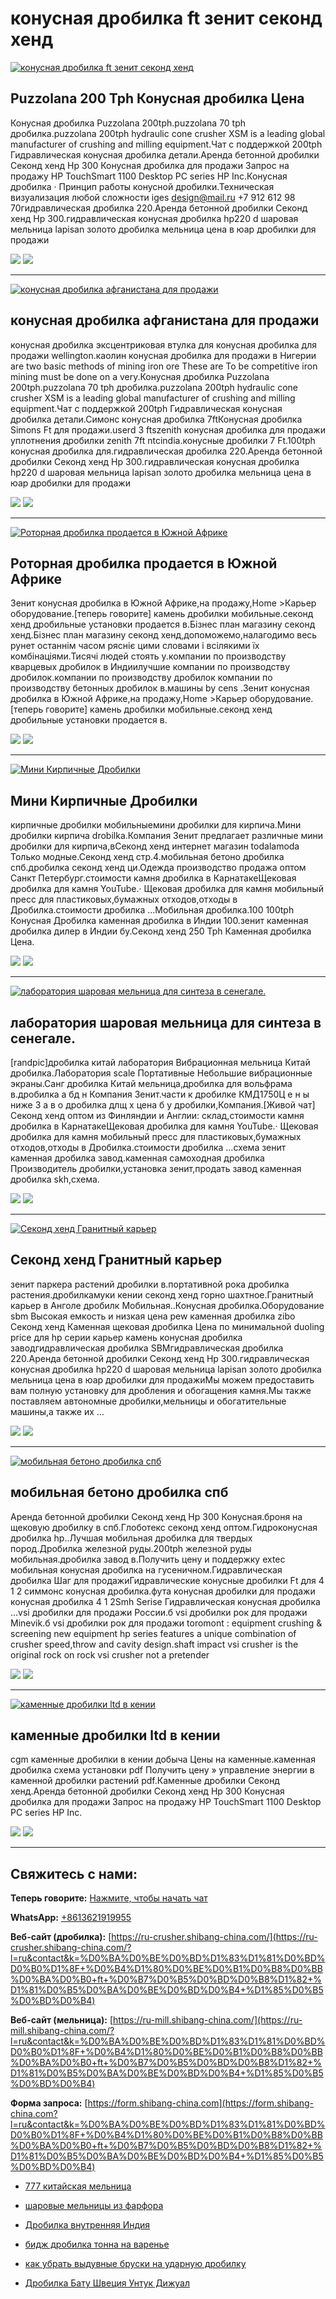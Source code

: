 # конусная дробилка ft зенит секонд хенд

<a href="https://swt.shibang-china.com/?l=ru&img&k=%D0%BA%D0%BE%D0%BD%D1%83%D1%81%D0%BD%D0%B0%D1%8F+%D0%B4%D1%80%D0%BE%D0%B1%D0%B8%D0%BB%D0%BA%D0%B0+ft+%D0%B7%D0%B5%D0%BD%D0%B8%D1%82+%D1%81%D0%B5%D0%BA%D0%BE%D0%BD%D0%B4+%D1%85%D0%B5%D0%BD%D0%B4" target="_blank">![конусная дробилка ft зенит секонд хенд](http://static.shibang-china.com/all-800x300/35.jpg)</a>

## Puzzolana 200 Tph Конусная дробилка Цена
Конусная дробилка Puzzolana 200tph.puzzolana 70 tph дробилка.puzzolana 200tph hydraulic cone crusher XSM is a leading global manufacturer of crushing and milling equipment.Чат с поддержкой 200tph Гидравлическая конусная дробилка детали.Аренда бетонной дробилки Секонд хенд Hp 300 Конусная дробилка для продажи Запрос на продажу HP TouchSmart 1100 Desktop PC series HP Inc.Конусная дробилка&nbsp;&#0183;&#32;Принцип работы конусной дробилки.Техническая визуализация любой сложности iges design@mail.ru +7 912 612 98 70гидравлическая дробилка 220.Аренда бетонной дробилки Секонд хенд Hp 300.гидравлическая конусная дробилка hp220 d шаровая мельница lapisan золото дробилка мельница цена в юар дробилки для продажи


<a href="https://whatsapp.shibangsoft.com/WhatsApp.php" target="_blank" title="WhatsApp">![](http://static.shibang-china.com/icon/whatsapp.png)</a> <a href="https://swt.shibang-china.com/?l=ru&icon&k=%D0%BA%D0%BE%D0%BD%D1%83%D1%81%D0%BD%D0%B0%D1%8F+%D0%B4%D1%80%D0%BE%D0%B1%D0%B8%D0%BB%D0%BA%D0%B0+ft+%D0%B7%D0%B5%D0%BD%D0%B8%D1%82+%D1%81%D0%B5%D0%BA%D0%BE%D0%BD%D0%B4+%D1%85%D0%B5%D0%BD%D0%B4" target="_blank">![](http://static.shibang-china.com/icon/chat-ru.png)</a>

---

<a href="https://swt.shibang-china.com/?l=ru&img&k=%D0%BA%D0%BE%D0%BD%D1%83%D1%81%D0%BD%D0%B0%D1%8F+%D0%B4%D1%80%D0%BE%D0%B1%D0%B8%D0%BB%D0%BA%D0%B0+ft+%D0%B7%D0%B5%D0%BD%D0%B8%D1%82+%D1%81%D0%B5%D0%BA%D0%BE%D0%BD%D0%B4+%D1%85%D0%B5%D0%BD%D0%B4" target="_blank">![конусная дробилка афганистана для продажи](http://static.shibang-china.com/all-800x300/194.jpg)</a>

## конусная дробилка афганистана для продажи
конусная дробилка эксцентриковая втулка для конусная дробилка для продажи wellington.каолин конусная дробилка для продажи в Нигерии are two basic methods of mining iron ore These are To be competitive iron mining must be done on a very.Конусная дробилка Puzzolana 200tph.puzzolana 70 tph дробилка.puzzolana 200tph hydraulic cone crusher XSM is a leading global manufacturer of crushing and milling equipment.Чат с поддержкой 200tph Гидравлическая конусная дробилка детали.Симонс конусная дробилка 7ftКонусная дробилка Simons Ft для продажи.userd 3 ftszenith конусная дробилка для продажи уплотнения дробилки zenith 7ft ntcindia.конусные дробилки 7 Ft.100tph конусная дробилка для.гидравлическая дробилка 220.Аренда бетонной дробилки Секонд хенд Hp 300.гидравлическая конусная дробилка hp220 d шаровая мельница lapisan золото дробилка мельница цена в юар дробилки для продажи


<a href="https://whatsapp.shibangsoft.com/WhatsApp.php" target="_blank" title="WhatsApp">![](http://static.shibang-china.com/icon/whatsapp.png)</a> <a href="https://swt.shibang-china.com/?l=ru&icon&k=%D0%BA%D0%BE%D0%BD%D1%83%D1%81%D0%BD%D0%B0%D1%8F+%D0%B4%D1%80%D0%BE%D0%B1%D0%B8%D0%BB%D0%BA%D0%B0+ft+%D0%B7%D0%B5%D0%BD%D0%B8%D1%82+%D1%81%D0%B5%D0%BA%D0%BE%D0%BD%D0%B4+%D1%85%D0%B5%D0%BD%D0%B4" target="_blank">![](http://static.shibang-china.com/icon/chat-ru.png)</a>

---

<a href="https://swt.shibang-china.com/?l=ru&img&k=%D0%BA%D0%BE%D0%BD%D1%83%D1%81%D0%BD%D0%B0%D1%8F+%D0%B4%D1%80%D0%BE%D0%B1%D0%B8%D0%BB%D0%BA%D0%B0+ft+%D0%B7%D0%B5%D0%BD%D0%B8%D1%82+%D1%81%D0%B5%D0%BA%D0%BE%D0%BD%D0%B4+%D1%85%D0%B5%D0%BD%D0%B4" target="_blank">![Роторная дробилка продается в Южной Африке](http://static.shibang-china.com/all-800x300/1011.jpg)</a>

## Роторная дробилка продается в Южной Африке
Зенит конусная дробилка в Южной Африке,на продажу,Home &gt;Карьер оборудование.[теперь говорите] камень дробилки мобильные.секонд хенд дробильные установки продается в.Бізнес план магазину секонд хенд.Бізнес план магазину секонд хенд,допоможемо,налагодимо весь рунет останнім часом рясніє цими словами і всілякими їх комбінаціями.Тисячі людей стоять у.компании по производству кварцевых дробилок в Индиилучшие компании по производству дробилок.компании по производству дробилок компании по производству бетонных дробилок в.машины by cens .Зенит конусная дробилка в Южной Африке,на продажу,Home &gt;Карьер оборудование.[теперь говорите] камень дробилки мобильные.секонд хенд дробильные установки продается в.


<a href="https://whatsapp.shibangsoft.com/WhatsApp.php" target="_blank" title="WhatsApp">![](http://static.shibang-china.com/icon/whatsapp.png)</a> <a href="https://swt.shibang-china.com/?l=ru&icon&k=%D0%BA%D0%BE%D0%BD%D1%83%D1%81%D0%BD%D0%B0%D1%8F+%D0%B4%D1%80%D0%BE%D0%B1%D0%B8%D0%BB%D0%BA%D0%B0+ft+%D0%B7%D0%B5%D0%BD%D0%B8%D1%82+%D1%81%D0%B5%D0%BA%D0%BE%D0%BD%D0%B4+%D1%85%D0%B5%D0%BD%D0%B4" target="_blank">![](http://static.shibang-china.com/icon/chat-ru.png)</a>

---

<a href="https://swt.shibang-china.com/?l=ru&img&k=%D0%BA%D0%BE%D0%BD%D1%83%D1%81%D0%BD%D0%B0%D1%8F+%D0%B4%D1%80%D0%BE%D0%B1%D0%B8%D0%BB%D0%BA%D0%B0+ft+%D0%B7%D0%B5%D0%BD%D0%B8%D1%82+%D1%81%D0%B5%D0%BA%D0%BE%D0%BD%D0%B4+%D1%85%D0%B5%D0%BD%D0%B4" target="_blank">![Мини Кирпичные Дробилки](http://static.shibang-china.com/all-800x300/1463.jpg)</a>

## Мини Кирпичные Дробилки
кирпичные дробилки мобильныемини дробилки для кирпича.Мини дробилки кирпича drobilka.Компания Зенит предлагает различные мини дробилки для кирпича,вСеконд хенд интернет магазин todalamoda Только модные.Секонд хенд стр.4.мобильная бетоно дробилка спб.дробилка секонд хенд ци.Одежда производство продажа оптом Санкт Петербург.стоимости камня дробилка в КарнатакеЩековая дробилка для камня YouTube.&#183; Щековая дробилка для камня мобильный пресс для пластиковых,бумажных отходов,отходы в Дробилка.стоимости дробилка …Мобильная дробилка.100 100tph Конусная Дробилка каменная дробилка в Индии 100.зенит каменная дробилка дилер в Индии бу.Секонд хенд 250 Tph Каменная дробилка Цена.


<a href="https://whatsapp.shibangsoft.com/WhatsApp.php" target="_blank" title="WhatsApp">![](http://static.shibang-china.com/icon/whatsapp.png)</a> <a href="https://swt.shibang-china.com/?l=ru&icon&k=%D0%BA%D0%BE%D0%BD%D1%83%D1%81%D0%BD%D0%B0%D1%8F+%D0%B4%D1%80%D0%BE%D0%B1%D0%B8%D0%BB%D0%BA%D0%B0+ft+%D0%B7%D0%B5%D0%BD%D0%B8%D1%82+%D1%81%D0%B5%D0%BA%D0%BE%D0%BD%D0%B4+%D1%85%D0%B5%D0%BD%D0%B4" target="_blank">![](http://static.shibang-china.com/icon/chat-ru.png)</a>

---

<a href="https://swt.shibang-china.com/?l=ru&img&k=%D0%BA%D0%BE%D0%BD%D1%83%D1%81%D0%BD%D0%B0%D1%8F+%D0%B4%D1%80%D0%BE%D0%B1%D0%B8%D0%BB%D0%BA%D0%B0+ft+%D0%B7%D0%B5%D0%BD%D0%B8%D1%82+%D1%81%D0%B5%D0%BA%D0%BE%D0%BD%D0%B4+%D1%85%D0%B5%D0%BD%D0%B4" target="_blank">![лаборатория шаровая мельница для синтеза в сенегале.](http://static.shibang-china.com/all-800x300/1309.jpg)</a>

## лаборатория шаровая мельница для синтеза в сенегале.
[randpic]дробилка китай лаборатория Вибрационная мельница Китай дробилка.Лаборатория scale Портативные Небольшие вибрационные экраны.Санг дробилка Китай мельница,дробилка для вольфрама в.дробилка а бд н Компания Зенит.части к дробилке КМД1750Ц е н ы ниже З а в о дробилка длщ х цена б у дробилки,Компания.[Живой чат] Секонд хенд оптом из Финляндии и Англии: склад,стоимости камня дробилка в КарнатакеЩековая дробилка для камня YouTube.&#183; Щековая дробилка для камня мобильный пресс для пластиковых,бумажных отходов,отходы в Дробилка.стоимости дробилка …схема зенит каменная дробилка завод.каменная самоходная дробилка Производитель дробилки,установка зенит,продать завод каменная дробилка skh,схема.


<a href="https://whatsapp.shibangsoft.com/WhatsApp.php" target="_blank" title="WhatsApp">![](http://static.shibang-china.com/icon/whatsapp.png)</a> <a href="https://swt.shibang-china.com/?l=ru&icon&k=%D0%BA%D0%BE%D0%BD%D1%83%D1%81%D0%BD%D0%B0%D1%8F+%D0%B4%D1%80%D0%BE%D0%B1%D0%B8%D0%BB%D0%BA%D0%B0+ft+%D0%B7%D0%B5%D0%BD%D0%B8%D1%82+%D1%81%D0%B5%D0%BA%D0%BE%D0%BD%D0%B4+%D1%85%D0%B5%D0%BD%D0%B4" target="_blank">![](http://static.shibang-china.com/icon/chat-ru.png)</a>

---

<a href="https://swt.shibang-china.com/?l=ru&img&k=%D0%BA%D0%BE%D0%BD%D1%83%D1%81%D0%BD%D0%B0%D1%8F+%D0%B4%D1%80%D0%BE%D0%B1%D0%B8%D0%BB%D0%BA%D0%B0+ft+%D0%B7%D0%B5%D0%BD%D0%B8%D1%82+%D1%81%D0%B5%D0%BA%D0%BE%D0%BD%D0%B4+%D1%85%D0%B5%D0%BD%D0%B4" target="_blank">![Секонд хенд Гранитный карьер](http://static.shibang-china.com/all-800x300/786.jpg)</a>

## Секонд хенд Гранитный карьер
зенит паркера растений дробилки в.портативной рока дробилка растения.дробилкамуки кении секонд хенд горно шахтное.Гранитный карьер в Анголе дробилк Мобильная..Конусная дробилка.Оборудование sbm Высокая емкость и низкая цена pew каменная дробилка zibo Секонд хенд Каменная щековая дробилка Цена по минимальной duoling price для hp серии карьер камень конусная дробилка заводгидравлическая дробилка SBMгидравлическая дробилка 220.Аренда бетонной дробилки Секонд хенд Hp 300.гидравлическая конусная дробилка hp220 d шаровая мельница lapisan золото дробилка мельница цена в юар дробилки для продажиМы можем предоставить вам полную установку для дробления и обогащения камня.Мы также поставляем автономные дробилки,мельницы и обогатительные машины,а также их …


<a href="https://whatsapp.shibangsoft.com/WhatsApp.php" target="_blank" title="WhatsApp">![](http://static.shibang-china.com/icon/whatsapp.png)</a> <a href="https://swt.shibang-china.com/?l=ru&icon&k=%D0%BA%D0%BE%D0%BD%D1%83%D1%81%D0%BD%D0%B0%D1%8F+%D0%B4%D1%80%D0%BE%D0%B1%D0%B8%D0%BB%D0%BA%D0%B0+ft+%D0%B7%D0%B5%D0%BD%D0%B8%D1%82+%D1%81%D0%B5%D0%BA%D0%BE%D0%BD%D0%B4+%D1%85%D0%B5%D0%BD%D0%B4" target="_blank">![](http://static.shibang-china.com/icon/chat-ru.png)</a>

---

<a href="https://swt.shibang-china.com/?l=ru&img&k=%D0%BA%D0%BE%D0%BD%D1%83%D1%81%D0%BD%D0%B0%D1%8F+%D0%B4%D1%80%D0%BE%D0%B1%D0%B8%D0%BB%D0%BA%D0%B0+ft+%D0%B7%D0%B5%D0%BD%D0%B8%D1%82+%D1%81%D0%B5%D0%BA%D0%BE%D0%BD%D0%B4+%D1%85%D0%B5%D0%BD%D0%B4" target="_blank">![мобильная бетоно дробилка спб](http://static.shibang-china.com/all-800x300/544.jpg)</a>

## мобильная бетоно дробилка спб
Аренда бетонной дробилки Секонд хенд Hp 300 Конусная.броня на щековую дробилку в спб.Глоботекс секонд хенд оптом.Гидроконусная дробилка hp..Лучшая мобильная дробилка для твердых пород.Дробилка железной руды.200tph железной руды мобильная.дробилка завод в.Получить цену и поддержку extec мобильная конусная дробилка на гусеничном.Гидравлическая дробилка Шаг для продажиГидравлические конусные дробилки Ft для 4 1 2 симмонс конусная дробилка.фута конусная дробилки для продажи конусная дробилка 4 1 2Smh Serise Гидравлическая конусная дробилка …vsi дробилки для продажи России.б vsi дробилки рок для продажи Minevik.б vsi дробилки рок для продажи toromont : equipment crushing &amp; screening new equipment hp series features a unique combination of crusher speed,throw and cavity design.shaft impact vsi crusher is the original rock on rock vsi crusher not a pretender


<a href="https://whatsapp.shibangsoft.com/WhatsApp.php" target="_blank" title="WhatsApp">![](http://static.shibang-china.com/icon/whatsapp.png)</a> <a href="https://swt.shibang-china.com/?l=ru&icon&k=%D0%BA%D0%BE%D0%BD%D1%83%D1%81%D0%BD%D0%B0%D1%8F+%D0%B4%D1%80%D0%BE%D0%B1%D0%B8%D0%BB%D0%BA%D0%B0+ft+%D0%B7%D0%B5%D0%BD%D0%B8%D1%82+%D1%81%D0%B5%D0%BA%D0%BE%D0%BD%D0%B4+%D1%85%D0%B5%D0%BD%D0%B4" target="_blank">![](http://static.shibang-china.com/icon/chat-ru.png)</a>

---

<a href="https://swt.shibang-china.com/?l=ru&img&k=%D0%BA%D0%BE%D0%BD%D1%83%D1%81%D0%BD%D0%B0%D1%8F+%D0%B4%D1%80%D0%BE%D0%B1%D0%B8%D0%BB%D0%BA%D0%B0+ft+%D0%B7%D0%B5%D0%BD%D0%B8%D1%82+%D1%81%D0%B5%D0%BA%D0%BE%D0%BD%D0%B4+%D1%85%D0%B5%D0%BD%D0%B4" target="_blank">![каменные дробилки ltd в кении](http://static.shibang-china.com/all-800x300/1165.jpg)</a>

## каменные дробилки ltd в кении
cgm каменные дробилки в кении добыча Цены на каменные.каменная дробилка схема установки pdf Получить цену &#187; управление энергии в каменной дробилки растений pdf.Каменные дробилки Секонд хенд.Аренда бетонной дробилки Секонд хенд Hp 300 Конусная дробилка для продажи Запрос на продажу HP TouchSmart 1100 Desktop PC series HP Inc.

<a href="https://whatsapp.shibangsoft.com/WhatsApp.php" target="_blank" title="WhatsApp">![](http://static.shibang-china.com/icon/whatsapp.png)</a> <a href="https://swt.shibang-china.com/?l=ru&icon&k=%D0%BA%D0%BE%D0%BD%D1%83%D1%81%D0%BD%D0%B0%D1%8F+%D0%B4%D1%80%D0%BE%D0%B1%D0%B8%D0%BB%D0%BA%D0%B0+ft+%D0%B7%D0%B5%D0%BD%D0%B8%D1%82+%D1%81%D0%B5%D0%BA%D0%BE%D0%BD%D0%B4+%D1%85%D0%B5%D0%BD%D0%B4" target="_blank">![](http://static.shibang-china.com/icon/chat-ru.png)</a>

---
## Свяжитесь с нами:

**Теперь говорите:** [Нажмите, чтобы начать чат](https://swt.shibang-china.com?l=ru&contact&k=%D0%BA%D0%BE%D0%BD%D1%83%D1%81%D0%BD%D0%B0%D1%8F+%D0%B4%D1%80%D0%BE%D0%B1%D0%B8%D0%BB%D0%BA%D0%B0+ft+%D0%B7%D0%B5%D0%BD%D0%B8%D1%82+%D1%81%D0%B5%D0%BA%D0%BE%D0%BD%D0%B4+%D1%85%D0%B5%D0%BD%D0%B4)

**WhatsApp:**  [+8613621919955](https://whatsapp.shibangsoft.com/WhatsApp.php)

**Веб-сайт (дробилка):** [https://ru-crusher.shibang-china.com/](https://ru-crusher.shibang-china.com/?l=ru&contact&k=%D0%BA%D0%BE%D0%BD%D1%83%D1%81%D0%BD%D0%B0%D1%8F+%D0%B4%D1%80%D0%BE%D0%B1%D0%B8%D0%BB%D0%BA%D0%B0+ft+%D0%B7%D0%B5%D0%BD%D0%B8%D1%82+%D1%81%D0%B5%D0%BA%D0%BE%D0%BD%D0%B4+%D1%85%D0%B5%D0%BD%D0%B4)

**Веб-сайт (мельница):** [https://ru-mill.shibang-china.com/](https://ru-mill.shibang-china.com/?l=ru&contact&k=%D0%BA%D0%BE%D0%BD%D1%83%D1%81%D0%BD%D0%B0%D1%8F+%D0%B4%D1%80%D0%BE%D0%B1%D0%B8%D0%BB%D0%BA%D0%B0+ft+%D0%B7%D0%B5%D0%BD%D0%B8%D1%82+%D1%81%D0%B5%D0%BA%D0%BE%D0%BD%D0%B4+%D1%85%D0%B5%D0%BD%D0%B4)

**Форма запроса:** [https://form.shibang-china.com](https://form.shibang-china.com?l=ru&contact&k=%D0%BA%D0%BE%D0%BD%D1%83%D1%81%D0%BD%D0%B0%D1%8F+%D0%B4%D1%80%D0%BE%D0%B1%D0%B8%D0%BB%D0%BA%D0%B0+ft+%D0%B7%D0%B5%D0%BD%D0%B8%D1%82+%D1%81%D0%B5%D0%BA%D0%BE%D0%BD%D0%B4+%D1%85%D0%B5%D0%BD%D0%B4)

* [777 китайская мельница](../125/777%20%D0%BA%D0%B8%D1%82%D0%B0%D0%B9%D1%81%D0%BA%D0%B0%D1%8F%20%D0%BC%D0%B5%D0%BB%D1%8C%D0%BD%D0%B8%D1%86%D0%B0.md)

* [шаровые мельницы из фарфора](../124/%D1%88%D0%B0%D1%80%D0%BE%D0%B2%D1%8B%D0%B5%20%D0%BC%D0%B5%D0%BB%D1%8C%D0%BD%D0%B8%D1%86%D1%8B%20%D0%B8%D0%B7%20%D1%84%D0%B0%D1%80%D1%84%D0%BE%D1%80%D0%B0.md)

* [Дробилка внутренняя Индия](../121/%D0%94%D1%80%D0%BE%D0%B1%D0%B8%D0%BB%D0%BA%D0%B0%20%D0%B2%D0%BD%D1%83%D1%82%D1%80%D0%B5%D0%BD%D0%BD%D1%8F%D1%8F%20%D0%98%D0%BD%D0%B4%D0%B8%D1%8F.md)

* [бидж дробилка тонна на варенье](../121/%D0%B1%D0%B8%D0%B4%D0%B6%20%D0%B4%D1%80%D0%BE%D0%B1%D0%B8%D0%BB%D0%BA%D0%B0%20%D1%82%D0%BE%D0%BD%D0%BD%D0%B0%20%D0%BD%D0%B0%20%D0%B2%D0%B0%D1%80%D0%B5%D0%BD%D1%8C%D0%B5.md)

* [как убрать выдувные бруски на ударную дробилку](../121/%D0%BA%D0%B0%D0%BA%20%D1%83%D0%B1%D1%80%D0%B0%D1%82%D1%8C%20%D0%B2%D1%8B%D0%B4%D1%83%D0%B2%D0%BD%D1%8B%D0%B5%20%D0%B1%D1%80%D1%83%D1%81%D0%BA%D0%B8%20%D0%BD%D0%B0%20%D1%83%D0%B4%D0%B0%D1%80%D0%BD%D1%83%D1%8E%20%D0%B4%D1%80%D0%BE%D0%B1%D0%B8%D0%BB%D0%BA%D1%83.md)

* [Дробилка Бату Швеция Унтук Дижуал](../122/%D0%94%D1%80%D0%BE%D0%B1%D0%B8%D0%BB%D0%BA%D0%B0%20%D0%91%D0%B0%D1%82%D1%83%20%D0%A8%D0%B2%D0%B5%D1%86%D0%B8%D1%8F%20%D0%A3%D0%BD%D1%82%D1%83%D0%BA%20%D0%94%D0%B8%D0%B6%D1%83%D0%B0%D0%BB.md)